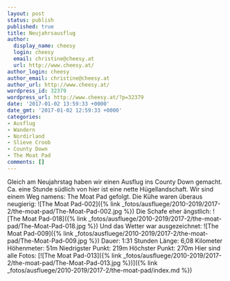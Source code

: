```yaml
---
layout: post
status: publish
published: true
title: Neujahrsausflug
author:
  display_name: cheesy
  login: cheesy
  email: christine@cheesy.at
  url: http://www.cheesy.at/
author_login: cheesy
author_email: christine@cheesy.at
author_url: http://www.cheesy.at/
wordpress_id: 32379
wordpress_url: http://www.cheesy.at/?p=32379
date: '2017-01-02 13:59:33 +0000'
date_gmt: '2017-01-02 12:59:33 +0000'
categories:
- Ausflug
- Wandern
- Nordirland
- Slieve Croob
- County Down
- The Moat Pad
comments: []
---
```

Gleich am Neujahrstag haben wir einen Ausflug ins County Down gemacht. Ca. eine Stunde südlich von hier ist eine nette Hügellandschaft. Wir sind einem Weg namens: The Moat Pad gefolgt.
Die Kühe waren überaus neugierig:
 ![The Moat Pad-002]({% link _fotos/ausfluege/2010-2019/2017-2/the-moat-pad/The-Moat-Pad-002.jpg %})
Die Schafe eher ängstlich:
 ![The Moat Pad-018]({% link _fotos/ausfluege/2010-2019/2017-2/the-moat-pad/The-Moat-Pad-018.jpg %})
Und das Wetter war ausgezeichnet:
 ![The Moat Pad-009]({% link _fotos/ausfluege/2010-2019/2017-2/the-moat-pad/The-Moat-Pad-009.jpg %})
Dauer: 1:31 Stunden
Länge: 6,08 Kilometer
Höhenmeter: 51m
Niedrigster Punkt: 219m
Höchster Punkt: 270m
Hier sind alle Fotos:
[![The Moat Pad-013]({% link _fotos/ausfluege/2010-2019/2017-2/the-moat-pad/The-Moat-Pad-013.jpg %})]({% link _fotos/ausfluege/2010-2019/2017-2/the-moat-pad/index.md %})

